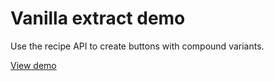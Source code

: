 # Vanilla extract demo

Use the recipe API to create buttons with compound variants.

[View demo](https://vanilla-extract.richardhuf.com.au/)